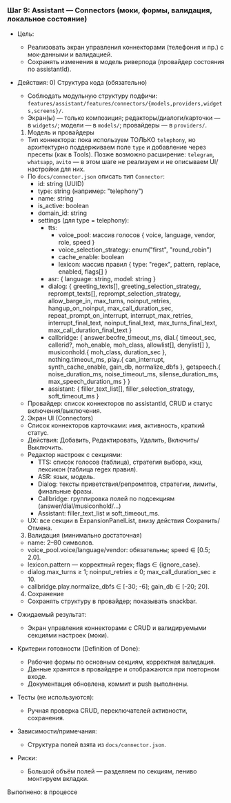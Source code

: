 ### Шаг 9: Assistant — Connectors (моки, формы, валидация, локальное состояние)

- Цель:
  - Реализовать экран управления коннекторами (телефония и пр.) с мок‑данными и валидацией.
  - Сохранять изменения в модель риверпода (провайдер состояния по assistantId).

- Действия:
  0) Структура кода (обязательно)
  - Соблюдать модульную структуру подфичи: `features/assistant/features/connectors/{models,providers,widgets,screens}/`.
  - Экран(ы) — только композиция; редакторы/диалоги/карточки — в `widgets/`; модели — в `models/`; провайдеры — в `providers/`.

  1) Модель и провайдеры
  - Тип коннектора: пока используем ТОЛЬКО `telephony`, но архитектурно поддерживаем поле `type` и добавление через пресеты (как в Tools). Позже возможно расширение: `telegram`, `whatsapp`, `avito` — в этом шаге не реализуем и не описываем UI/настройки для них.
  - По `docs/connector.json` описать тип `Connector`:
    - id: string (UUID)
    - type: string (например: "telephony")
    - name: string
    - is_active: boolean
    - domain_id: string
    - settings (для type = telephony):
      - tts:
        - voice_pool: массив голосов { voice, language, vendor, role, speed }
        - voice_selection_strategy: enum("first", "round_robin")
        - cache_enable: boolean
        - lexicon: массив правил { type: "regex", pattern, replace, enabled, flags[] }
      - asr: { language: string, model: string }
      - dialog: { greeting_texts[], greeting_selection_strategy, reprompt_texts[], reprompt_selection_strategy, allow_barge_in, max_turns, noinput_retries, hangup_on_noinput, max_call_duration_sec, repeat_prompt_on_interrupt, interrupt_max_retries, interrupt_final_text, noinput_final_text, max_turns_final_text, max_call_duration_final_text }
      - callbridge: { answer.beofre_timeout_ms, dial.{ timeout_sec, callerid?, moh_enable, moh_class, allowlist[], denylist[] }, musiconhold.{ moh_class, duration_sec }, nothing.timeout_ms, play.{ can_interrupt, synth_cache_enable, gain_db, normalize_dbfs }, getspeech.{ noise_duration_ms, noise_timeout_ms, silense_duration_ms, max_speech_duration_ms } }
      - assistant: { filler_text_list[], filler_selection_strategy, soft_timeout_ms }
  - Провайдер: список коннекторов по assistantId, CRUD и статус включения/выключения.

  2) Экран UI (Connectors)
  - Список коннекторов карточками: имя, активность, краткий статус.
  - Действия: Добавить, Редактировать, Удалить, Включить/Выключить.
  - Редактор настроек с секциями:
    - TTS: список голосов (таблица), стратегия выбора, кэш, лексикон (таблица regex правил).
    - ASR: язык, модель.
    - Dialog: тексты приветствия/репромптов, стратегии, лимиты, финальные фразы.
    - Callbridge: группировка полей по подсекциям (answer/dial/musiconhold/...)
    - Assistant: filler_text_list и soft_timeout_ms.
  - UX: все секции в ExpansionPanelList, внизу действия Сохранить/Отмена.

  3) Валидация (минимально достаточная)
  - name: 2–80 символов.
  - voice_pool.voice/language/vendor: обязательны; speed ∈ [0.5; 2.0].
  - lexicon.pattern — корректный regex; flags ∈ {ignore_case}.
  - dialog.max_turns ≥ 1; noinput_retries ≥ 0; max_call_duration_sec ≥ 10.
  - callbridge.play.normalize_dbfs ∈ [-30; -6]; gain_db ∈ [-20; 20].

  4) Сохранение
  - Сохранять структуру в провайдер; показывать snackbar.

- Ожидаемый результат:
  - Экран управления коннекторами с CRUD и валидируемыми секциями настроек (моки).

- Критерии готовности (Definition of Done):
  - Рабочие формы по основным секциям, корректная валидация.
  - Данные хранятся в провайдере и отображаются при повторном входе.
  - Документация обновлена, коммит и push выполнены.

- Тесты (не используются):
  - Ручная проверка CRUD, переключателей активности, сохранения.

- Зависимости/примечания:
  - Структура полей взята из `docs/connector.json`.

- Риски:
  - Большой объём полей — разделяем по секциям, лениво монтируем вкладки.

Выполнено: в процессе
